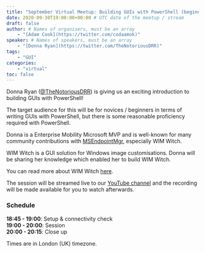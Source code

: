 ```yaml
---
title: "September Virtual Meetup: Building GUIs with PowerShell (beginner level)"
date: 2020-09-30T19:00:00+00:00 # UTC date of the meetup / stream
draft: false
author: # Names of organisers, must be an array
    - "[Adam Cook](https://twitter.com/codaamok)"
speaker: # Names of speakers, must be an array
    - "[Donna Ryan](https://twitter.com/TheNotoriousDRR)"
tags: 
    - "GUI"
categories: 
    - "virtual"
toc: false
---
```


Donna Ryan ([@TheNotoriousDRR](https://twitter.com/TheNotoriousDRR)) is giving us an exciting introduction to building GUIs with PowerShell!

The target audience for this will be for novices / beginners in terms of writing GUIs with PowerShell, but there is some reasonable proficiency required with PowerShell.

Donna is a Enterprise Mobility Microsoft MVP and is well-known for many community contributions with [MSEndpointMgr](https://msendpointmgr.com), especially WIM Witch.

WIM Witch is a GUI solution for Windows image customisations. Donna will be sharing her knowledge which enabled her to build WIM Witch.

You can read more about WIM Witch [here](https://msendpointmgr.com/2019/10/04/wim-witch-a-gui-driven-solution-for-image-customization).

The session will be streamed live to our [YouTube channel](https://youtube.com/c/PowerShellSouthampton) and the recording will be made available for you to watch afterwards.

### Schedule

**18:45 - 19:00**: Setup & connectivity check  
**19:00 - 20:00**: Session  
**20:00 - 20:15**: Close up

Times are in London (UK) timezone.
